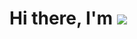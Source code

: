 <h1 alighn="center"> Hi there, I'm <img src="https://media.giphy.com/media/h8ZZof09PFO9A5NL8l/giphy.gif?cid=82a1493bfalezd03icigblj33ql77ivunfgjbsj0oh2rucc1&ep=v1_gifs_trending&rid=giphy")> </h1> 
